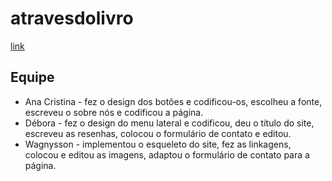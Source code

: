 # atravesdolivro
[link](wagnysson.github.io/atravesdolivro)

## Equipe
- Ana Cristina - fez o design dos botões e codificou-os, escolheu a fonte, escreveu o sobre nós e codificou a página. 
- Débora - fez o design do menu lateral e codificou, deu o título do site, escreveu as resenhas, colocou o formulário de contato e editou.
- Wagnysson - implementou o esqueleto do site, fez as linkagens, colocou e editou as imagens, adaptou o formulário de contato para a página.
